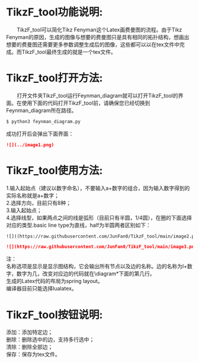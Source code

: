 # TikzF_tool功能说明:
`    `TikzF_tool可以简化Tikz Fenyman这个Latex画费曼图的流程。由于Tikz Fenyman的原因，生成的图像与想要的费曼图只是具有相同的拓扑结构，想画出想要的费曼图还需要更多参数调整生成后的图像，这些都可以以在tex文件中完成。而TikzF_tool最终生成的就是一个tex文件。
# TikzF_tool打开方法:
`    `打开文件夹TikzF_tool运行Feynman_diagram就可以打开TikzF_tool的界面。在使用下面的代码打开TikzF_tool前，请确保您已经切换到Feynman_diagram所在路径。<br>
```bash
$ python3 feynman_diagram.py
```
成功打开后会弹出下面界面：<br>
```markdown
![](../image1.png)
```

# TikzF_tool使用方法:
1.输入起始点（建议以数字命名），不要输入a+数字的组合，因为输入数字得到的实际名称就是a+数字；<br>
2.选择方向，目前只有8种；<br>
3.输入起始点；<br>
4.选择线型，如果两点之间的线是弧形（目前只有半圆，1/4圆），在圈的下面选择对应的类型.basic line type为直线，half为半圆两者区别如下：<br>
```markdown
![]((https://raw.githubusercontent.com/JunFan0/TikzF_tool/main/image2.png))
```
```markdown
![](https://raw.githubusercontent.com/JunFan0/TikzF_tool/main/image3.png)
```
注：<br>
名称选项是显示是显示图结构，它会输出所有节点以及边的名称。边的名称为l+数字，数字为几，改变对应边的代码就在\diagram*下面的第几行。<br>
生成的Latex代码的布局为spring layout。<br>
编译器目前只能选择lualatex。
# TikzF_tool按钮说明:
添加：添加特定边；<br>
删除：删除选中的边，支持多行选中；<br>
清除：删除全部边；<br>
保存：保存为tex文件。<br>
